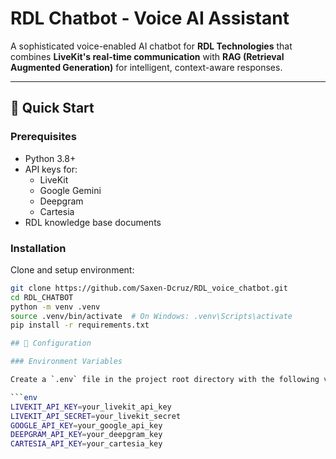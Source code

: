 # RDL Chatbot - Voice AI Assistant

A sophisticated voice-enabled AI chatbot for **RDL Technologies** that combines **LiveKit's real-time communication** with **RAG (Retrieval Augmented Generation)** for intelligent, context-aware responses.

---

## 🚀 Quick Start

### Prerequisites
- Python 3.8+
- API keys for:
  - LiveKit
  - Google Gemini
  - Deepgram
  - Cartesia
- RDL knowledge base documents

### Installation
Clone and setup environment:

```bash
git clone https://github.com/Saxen-Dcruz/RDL_voice_chatbot.git
cd RDL_CHATBOT
python -m venv .venv
source .venv/bin/activate  # On Windows: .venv\Scripts\activate
pip install -r requirements.txt

## 🔧 Configuration

### Environment Variables

Create a `.env` file in the project root directory with the following variables:

```env
LIVEKIT_API_KEY=your_livekit_api_key
LIVEKIT_API_SECRET=your_livekit_secret
GOOGLE_API_KEY=your_google_api_key
DEEPGRAM_API_KEY=your_deepgram_key
CARTESIA_API_KEY=your_cartesia_key
